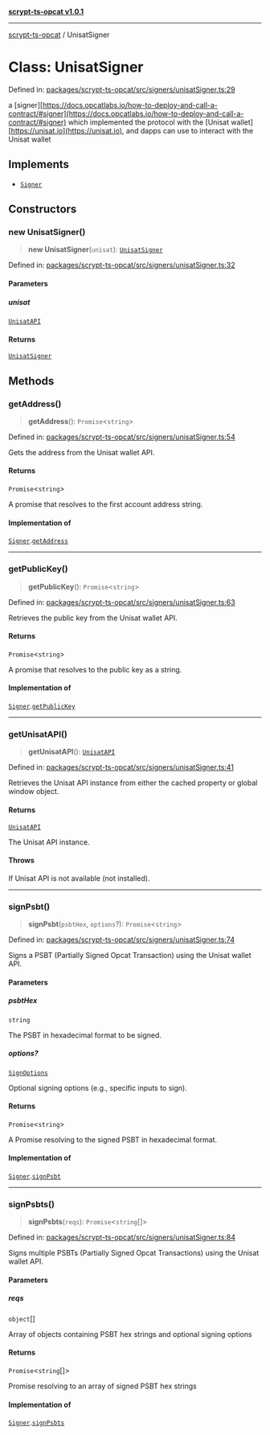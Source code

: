 [**scrypt-ts-opcat v1.0.1**](../README.md)

***

[scrypt-ts-opcat](../README.md) / UnisatSigner

# Class: UnisatSigner

Defined in: [packages/scrypt-ts-opcat/src/signers/unisatSigner.ts:29](https://github.com/OPCAT-Labs/ts-tools/blob/2cea47af983eceafde930347ac310f78dee140a3/packages/scrypt-ts-opcat/src/signers/unisatSigner.ts#L29)

a [signer][https://docs.opcatlabs.io/how-to-deploy-and-call-a-contract/#signer](https://docs.opcatlabs.io/how-to-deploy-and-call-a-contract/#signer) which implemented the protocol with the [Unisat wallet][https://unisat.io](https://unisat.io),
and dapps can use to interact with the Unisat wallet

## Implements

- [`Signer`](../interfaces/Signer.md)

## Constructors

### new UnisatSigner()

> **new UnisatSigner**(`unisat`): [`UnisatSigner`](UnisatSigner.md)

Defined in: [packages/scrypt-ts-opcat/src/signers/unisatSigner.ts:32](https://github.com/OPCAT-Labs/ts-tools/blob/2cea47af983eceafde930347ac310f78dee140a3/packages/scrypt-ts-opcat/src/signers/unisatSigner.ts#L32)

#### Parameters

##### unisat

[`UnisatAPI`](../interfaces/UnisatAPI.md)

#### Returns

[`UnisatSigner`](UnisatSigner.md)

## Methods

### getAddress()

> **getAddress**(): `Promise`\<`string`\>

Defined in: [packages/scrypt-ts-opcat/src/signers/unisatSigner.ts:54](https://github.com/OPCAT-Labs/ts-tools/blob/2cea47af983eceafde930347ac310f78dee140a3/packages/scrypt-ts-opcat/src/signers/unisatSigner.ts#L54)

Gets the address from the Unisat wallet API.

#### Returns

`Promise`\<`string`\>

A promise that resolves to the first account address string.

#### Implementation of

[`Signer`](../interfaces/Signer.md).[`getAddress`](../interfaces/Signer.md#getaddress)

***

### getPublicKey()

> **getPublicKey**(): `Promise`\<`string`\>

Defined in: [packages/scrypt-ts-opcat/src/signers/unisatSigner.ts:63](https://github.com/OPCAT-Labs/ts-tools/blob/2cea47af983eceafde930347ac310f78dee140a3/packages/scrypt-ts-opcat/src/signers/unisatSigner.ts#L63)

Retrieves the public key from the Unisat wallet API.

#### Returns

`Promise`\<`string`\>

A promise that resolves to the public key as a string.

#### Implementation of

[`Signer`](../interfaces/Signer.md).[`getPublicKey`](../interfaces/Signer.md#getpublickey)

***

### getUnisatAPI()

> **getUnisatAPI**(): [`UnisatAPI`](../interfaces/UnisatAPI.md)

Defined in: [packages/scrypt-ts-opcat/src/signers/unisatSigner.ts:41](https://github.com/OPCAT-Labs/ts-tools/blob/2cea47af983eceafde930347ac310f78dee140a3/packages/scrypt-ts-opcat/src/signers/unisatSigner.ts#L41)

Retrieves the Unisat API instance from either the cached property or global window object.

#### Returns

[`UnisatAPI`](../interfaces/UnisatAPI.md)

The Unisat API instance.

#### Throws

If Unisat API is not available (not installed).

***

### signPsbt()

> **signPsbt**(`psbtHex`, `options`?): `Promise`\<`string`\>

Defined in: [packages/scrypt-ts-opcat/src/signers/unisatSigner.ts:74](https://github.com/OPCAT-Labs/ts-tools/blob/2cea47af983eceafde930347ac310f78dee140a3/packages/scrypt-ts-opcat/src/signers/unisatSigner.ts#L74)

Signs a PSBT (Partially Signed Opcat Transaction) using the Unisat wallet API.

#### Parameters

##### psbtHex

`string`

The PSBT in hexadecimal format to be signed.

##### options?

[`SignOptions`](../interfaces/SignOptions.md)

Optional signing options (e.g., specific inputs to sign).

#### Returns

`Promise`\<`string`\>

A Promise resolving to the signed PSBT in hexadecimal format.

#### Implementation of

[`Signer`](../interfaces/Signer.md).[`signPsbt`](../interfaces/Signer.md#signpsbt)

***

### signPsbts()

> **signPsbts**(`reqs`): `Promise`\<`string`[]\>

Defined in: [packages/scrypt-ts-opcat/src/signers/unisatSigner.ts:84](https://github.com/OPCAT-Labs/ts-tools/blob/2cea47af983eceafde930347ac310f78dee140a3/packages/scrypt-ts-opcat/src/signers/unisatSigner.ts#L84)

Signs multiple PSBTs (Partially Signed Opcat Transactions) using the Unisat wallet API.

#### Parameters

##### reqs

`object`[]

Array of objects containing PSBT hex strings and optional signing options

#### Returns

`Promise`\<`string`[]\>

Promise resolving to an array of signed PSBT hex strings

#### Implementation of

[`Signer`](../interfaces/Signer.md).[`signPsbts`](../interfaces/Signer.md#signpsbts)
